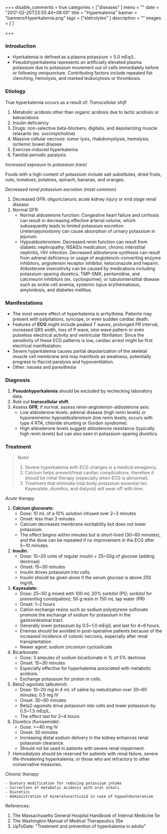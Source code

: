 +++
disable_comments = true
categories = ["diseases"
]
menu = ""
date = "2017-02-20T23:55:44+08:00"
title = "Hyperkalemia"
banner = "banners/Hyperkalemia.png"
tags = ["eletrolytes"
]
description = ""
images = [
]

+++
### Introduction
- Hyerkalemia is defined as a plasma potassium > 5.0 mEq/L.
- Pseudohyperkalemia represents an artificially elevated plasma potassium due to potassium movement out of cells immediately before or following venipuncture. Contributing factors include repeated fist clenching, hemolysis, and marked leukocytosis or thrombosis.

<!--more-->
### Etiology
True hyperkalemia occurs as a result of:
_Transcellular shift_

1. Metabolic acidosis other than organic acidosis due to lactic acidosis or ketoacidosis
2. Insulin deficiency
3. Drugs: non-selective beta-blockers, digitalis, and depolarizing muscle relaxants (ex. succinylcholine)
4. Massive cellular necrosis: tumor lysis, rhabdomyolysis, hemolysis, ischemic bowel disease
5. Exercise-induced hyperkalemia
6. Familial periodic paralysis

_Increased exposure to potassium (rare)_

Foods with a high content of potassium include salt substitutes, dried fruits, nuts, tomatoes, potatoes, spinach, bananas, and oranges.

_Decreased renal potassium excretion (most common)_

1. Decreased GFR: oliguric/anuric acute kidney injury or end stage renal disease
2. Normal GFR: 
    - Normal aldosterone function: Congestive heart failure and cirrhosis can result in decreasing effective arterial volume, which subsequently leads to limited potassium excretion. Ureterojejunostomy can cause absorption of urinary potassium in jejunum.
    - Hypoaldosteronism: Decreased renin function can result from diabetic nephropathy, NSAIDs medication, chronic interstitial nephritis, HIV infection. Decreased aldosterone synthesis can result from adrenal deficiency or usage of angiotencin-converting enzyme inhibitors, angiotensin receptor inhibitor, ketoconazole and heparin. Aldosterone insensitivity can be caused by medications including potassium-sparing diuretics, TMP-SMX, pentamidine, and calcineurin inhibitors (ex. cyclosporine); or tubulointerstitial disease such as sickle cell anemia, systemic lupus erythematosus, amyloidosis, and diabetes mellitus.

### Manifestations
- The most severe effect of hyperkalemia is arrhythmia. Patients may present with palpitations, syncope, or even sudden cardiac death.
- Features of **ECG** might include peaked T waves, prolonged PR interval, increased QRS width, loss of P wave, sine wave pattern or even pulseless electrical activity and ventricular fibrillation. Since the sensitivity of these ECG patterns is low, cardiac arrest might be first electrical manifestation.
- Severe hyperkalemia causes partial depolarization of the skeletal muscle cell membrane and may manifests as weakness, potentially progress to flaccid paralysis and hypoventilation.
- Other: nausea and paresthesia

### Diagnosis
1. **Pseudohyperkalemia** should be excluded by rechecking laboratory data.
2. Rule out **transcellular shift**.
3. Assess **GFR**; if normal, assess renin-angiotensin-aldosterone axis:
    - Low aldosterone levels: adrenal disease (high renin levels) or hyporeninemic hypoaldosteronism (low renin levels; occurs with type 4 RTA, chloride shunting or Gordon syndrome).
    - High aldosterone levels suggest aldosterone resistance (typically high renin levels) but can also seen in potassium-sparing diuretics.

### Treatment
> Note!
>
> 1. Severe hyperkalemia with ECG changes is a medical emegency.
> 2. Calcium helps prevent/treat cardiac complications, therefore it should be initial therapy (especially when ECG is abnormal).
> 3. Treatment that eliminate total body potassium essential (ex. Kayexalate, diuretics, and dialysis) will wear off with time.

_Acute therapy_

1. **Calcium gluconate**:
    - Dose: 10 mL of a 10% solution infused over 2~3 minutes
    - Onset: less than 3 minutes
    - Calcium decreases membrane excitability but does not lower potassium.
    - The effect begins within minutes but is short-lived (30~60 minutes), and the dose can be repeated if no improvement in the ECG after 5~10 minutes.
2. **Insulin**:
    - Dose: 10~20 units of regular insulin + 25~50g of glucose (adding dextrose)
    - Onset: 15~30 minutes
    - Insulin drives potassium into cells.
    - Insulin should be given alone if the serum glucose is above 250 mg/dL
3. **Kayexalate**:
    - Dose: 25~50 g mixed with 100 mL 20% sorbitol (PO; sorbitol for preventing constipation); 50 g resin in 150 mL tap water (PR)
    - Onset: 1~2 hours
    - Cation exchange resins such as sodium polystyrene sulfonate promote the exchange of sodium for potassium in the gastrointestinal tract.
    - Generally lower potassium by 0.5~1.0 mEq/L and last for 4~6 hours.
    - Enemas should be avoided in post-operative patients because of the increased incidence of colonic necrosis, especially after renal transplantation.
    - Newer agent: sodium zirconium cyclosilicate
4. Bicarbonate:
    - Dose: 3 ampules of sodium bicarbonate in 1L of 5% dextrose
    - Onset: 15~30 minutes
    - Especially effective for hyperkalemia associated with metabolic acidosis.
    - Exchange potassium for proton in cells.
5. Beta2-agonists (albuterol):
    - Dose: 10~20 mg in 4 mL of saline by nebulization over 30~60 minutes; 0.5 mg IV
    - Onset: 30~90 minutes
    - Beta2-agonists drive potassium into cells and lower potassium by 0.5~1.5 mEq/L.
    - The effect last for 2~4 hours.
6. Diuretics (furosemide):
    - Dose: >=40 mg IV
    - Onset: 30 minutes
    - Increasing distal sodium delivery in the kidney enhances renal potassium clearance.
    - Should not be used in patients with severe renal impairment.
7. Hemodialysis should be reserved for patients with renal failure, severe life-threatening hyperkalemia, or those who are refractory to other conservative measures.

_Chronic therapy_

    - Dietary modification for reducing potassium intake
    - Correction of metabolic acidosis with oral alkali
    - Diuretics
    - Administration of mineralocorticoid in case of hypoaldosteronism


References:

1. The Massachusetts General Hospital Handbook of Internal Medicine 5e
2. The Washington Manual of Medical Therapeutics 35e
3. UpToDate: "Treatment and prevention of hyperkalemia in adults"
